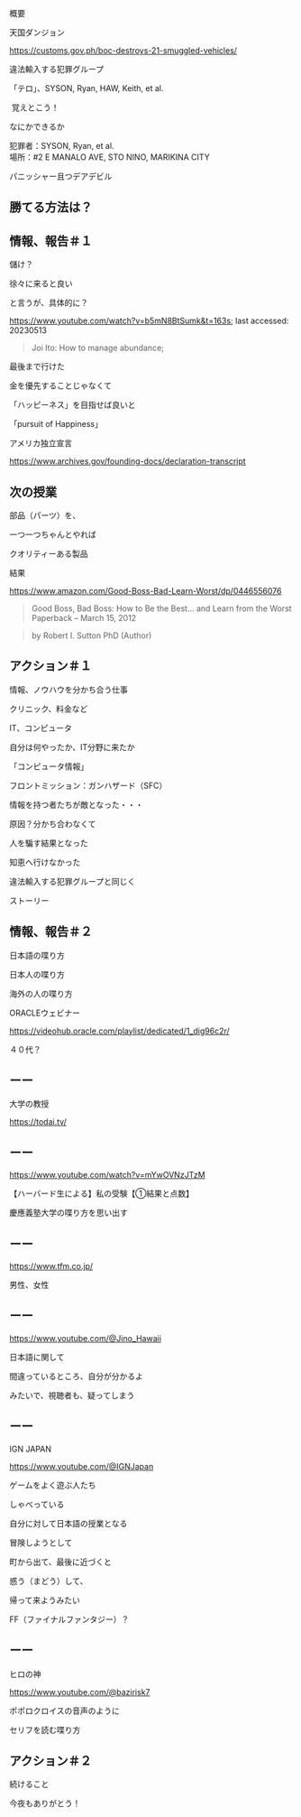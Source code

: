 概要

天国ダンジョン

https://customs.gov.ph/boc-destroys-21-smuggled-vehicles/

違法輸入する犯罪グループ

「テロ」、SYSON, Ryan, HAW, Keith, et al.

 覚えとこう！

なにかできるか

犯罪者：SYSON, Ryan, et al.<br/>
場所：#2 E MANALO AVE, STO NINO, MARIKINA CITY

パニッシャー且つデアデビル

## 勝てる方法は？

## 情報、報告＃１

儲け？

徐々に来ると良い

と言うが、具体的に？

https://www.youtube.com/watch?v=b5mN8BtSumk&t=163s; last accessed: 20230513

> Joi Ito: How to manage abundance;

最後まで行けた

金を優先することじゃなくて

「ハッピーネス」を目指せば良いと

「pursuit of Happiness」

アメリカ独立宣言

https://www.archives.gov/founding-docs/declaration-transcript

## 次の授業

部品（パーツ）を、

一つ一つちゃんとやれば

クオリティーある製品

結果

https://www.amazon.com/Good-Boss-Bad-Learn-Worst/dp/0446556076

> Good Boss, Bad Boss: How to Be the Best... and Learn from the Worst Paperback – March 15, 2012 

> by Robert I. Sutton PhD (Author) 

## アクション＃１

情報、ノウハウを分かち合う仕事

クリニック、料金など

IT、コンピュータ

自分は何やったか、IT分野に来たか

「コンピュータ情報」

フロントミッション：ガンハザード（SFC）

情報を持つ者たちが敵となった・・・

原因？分かち合わなくて

人を騙す結果となった

知恵へ行けなかった

違法輸入する犯罪グループと同じく

ストーリー

## 情報、報告＃２

日本語の喋り方

日本人の喋り方

海外の人の喋り方

ORACLEウェビナー

https://videohub.oracle.com/playlist/dedicated/1_dig96c2r/

４０代？

## ーー

大学の教授

https://todai.tv/

## ーー

https://www.youtube.com/watch?v=mYwOVNzJTzM

【ハーバード生による】私の受験【①結果と点数】

慶應義塾大学の喋り方を思い出す

## ーー

https://www.tfm.co.jp/

男性、女性

## ーー

https://www.youtube.com/@Jino_Hawaii

日本語に関して

間違っているところ、自分が分かるよ

みたいで、視聴者も、疑ってしまう

## ーー

IGN JAPAN

https://www.youtube.com/@IGNJapan

ゲームをよく遊ぶ人たち

しゃべっている

自分に対して日本語の授業となる

冒険しようとして

町から出て、最後に近づくと

惑う（まどう）して、

帰って来ようみたい

FF（ファイナルファンタジー）？

## ーー

ヒロの神

https://www.youtube.com/@bazirisk7

ポポロクロイスの音声のように

セリフを読む喋り方


## アクション＃２

続けること

今夜もありがとう！


